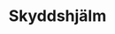 ---
title: 'Skyddshjälm'
symbol_image: 'symbols/kr/73.svg'
weight: 73
card: true
card_color: 'bg-symbol-blue'
---